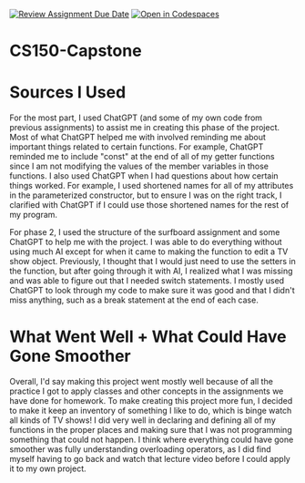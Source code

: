 [![Review Assignment Due Date](https://classroom.github.com/assets/deadline-readme-button-22041afd0340ce965d47ae6ef1cefeee28c7c493a6346c4f15d667ab976d596c.svg)](https://classroom.github.com/a/W7bqK6NI)
[![Open in Codespaces](https://classroom.github.com/assets/launch-codespace-2972f46106e565e64193e422d61a12cf1da4916b45550586e14ef0a7c637dd04.svg)](https://classroom.github.com/open-in-codespaces?assignment_repo_id=19976663)
# CS150-Capstone

# Sources I Used 

For the most part, I used ChatGPT (and some of my own code from previous assignments) to assist me in creating this phase of the project. Most of what ChatGPT helped me with involved reminding me about important things related to certain functions. For example, ChatGPT reminded me to include "const" at the end of all of my getter functions since I am not modifying the values of the member variables in those functions. I also used ChatGPT when I had questions about how certain things worked. For example, I used shortened names for all of my attributes in the parameterized constructor, but to ensure I was on the right track, I clarified with ChatGPT if I could use those shortened names for the rest of my program. 

For phase 2, I used the structure of the surfboard assignment and some ChatGPT to help me with the project. I was able to do everything without using much AI except for when it came to making the function to edit a TV show object. Previously, I thought that I would just need to use the setters in the function, but after going through it with AI, I realized what I was missing and was able to figure out that I needed switch statements. I mostly used ChatGPT to look through my code to make sure it was good and that I didn't miss anything, such as a break statement at the end of each case. 

# What Went Well + What Could Have Gone Smoother

Overall, I'd say making this project went mostly well because of all the practice I got to apply classes and other concepts in the assignments we have done for homework. To make creating this project more fun, I decided to make it keep an inventory of something I like to do, which is binge watch all kinds of TV shows! I did very well in declaring and defining all of my functions in the proper places and making sure that I was not programming something that could not happen. I think where everything could have gone smoother was fully understanding overloading operators, as I did find myself having to go back and watch that lecture video before I could apply it to my own project. 
